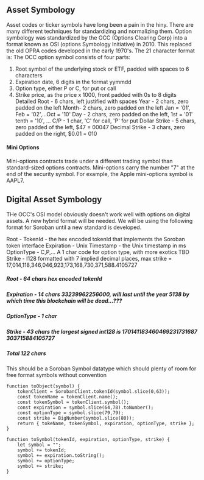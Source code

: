 ## Asset Symbology
Asset codes or ticker symbols have long been a pain in the hiny.  There are many different
techniques for standardizing and normalizing them.  Option symbology was standardized by the 
OCC (Options Clearing Corp) into a format known as OSI (options Symbology Initiative) in 2010.
This replaced the old OPRA codes developed in the early 1970's.  The 21 character format is:
The OCC option symbol consists of four parts:
1) Root symbol of the underlying stock or ETF, padded with spaces to 6 characters
2) Expiration date, 6 digits in the format yymmdd
3) Option type, either P or C, for put or call
4) Strike price, as the price x 1000, front padded with 0s to 8 digits
Detailed 
Root - 6 chars, left justified with spaces
Year - 2 chars, zero padded on the left
Month- 2 chars, zero padded on the left Jan = '01', Feb = '02',...Oct = '10'
Day -  2 chars, zero padded on the left, 1st = '01' tenth = '10', ...
C/P -  1 char, 'C' for call, 'P' for put
Dollar Strike - 5 chars, zero padded of the left, $47 = 00047
Decimal Strike - 3 chars, zero padded on the right, $0.01 = 010

#### Mini Options
Mini-options contracts trade under a different trading symbol than standard-sized options contracts. Mini-options carry the number "7" at the end of the security symbol. For example, the Apple mini-options symbol is AAPL7.

## Digital Asset Symbology
THe OCC's OSI model obviously doesn't work well with options on digital assets.  A new hybrid format
will be needed.  We will be using the following format for Soroban until a new standard is developed.

Root - TokenId - the hex encoded tokenId that implements the Soroban token interface
Expiration - Unix Timestamp - the Unix timestamp in ms
OptionType - C,P,...  A 1 char code for option type, with more exotics TBD
Strike - I128 formatted with 7 implied decimal places, max strike = 17,014,118,3​46,046,923,173,168,7​30,371,5​88.4​105727

##### Root - 64 chars hex encoded tokenId
##### Expiration - 14 chars 33239962256000, will last until the year 5138 by which time this blockchain will be dead...???
##### OptionType - 1 char
##### Strike - 43 chars the largest signed int128 is 170141183​460469231731687​303715​884​105727
##### Total 122 chars

This should be a Soroban Symbol datatype which should plenty of room for free format symbols without convention
```
function toObject(symbol) {
    tokenClient = SorobanClient.tokenId(symbol.slice(0,63));
    const tokenName = tokenClient.name();
    const tokenSymbol = tokenClient.symbol();
    const expiration = symbol.slice(64,78).toNumber();
    const optionType = symbol.slice(79,79);
    const strike = BigNumber(symbol.slice(80));
    return { tokeName, tokenSymbol, expiration, optionType, strike };
}
```
```
function toSymbol(tokenId, expiration, optionType, strike) {
    let symbol = "";
    symbol += tokenId;
    symbol += expiration.toString();
    symbol += optionType;
    symbol += strike;
}
```